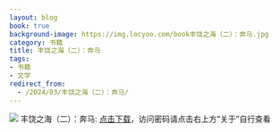 ```yaml
---
layout: blog
book: true
background-image: https://img.locyoo.com/book丰饶之海（二）：奔马.jpg
category: 书籍
title: 丰饶之海（二）：奔马
tags:
- 书籍
- 文学
redirect_from:
  - /2024/03/丰饶之海（二）：奔马/
---
```

![](https://img.locyoo.com/book丰饶之海（二）：奔马.jpg)
丰饶之海（二）：奔马: <a name = "ref1" href="https://url18.ctfile.com/f/50983618-1323443485-49f0df?p=3619">点击下载</a>，访问密码请点击右上方“关于”自行查看
